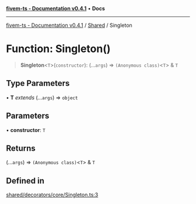 [**fivem-ts - Documentation v0.4.1**](../../../README.md) • **Docs**

***

[fivem-ts - Documentation v0.4.1](../../../README.md) / [Shared](../README.md) / Singleton

# Function: Singleton()

> **Singleton**\<`T`\>(`constructor`): (...`args`) => `(Anonymous class)`\<`T`\> & `T`

## Type Parameters

• **T** *extends* (...`args`) => `object`

## Parameters

• **constructor**: `T`

## Returns

(...`args`) => `(Anonymous class)`\<`T`\> & `T`

## Defined in

[shared/decorators/core/Singleton.ts:3](https://github.com/Purpose-Dev/fivem-ts/blob/main/src/shared/decorators/core/Singleton.ts#L3)
